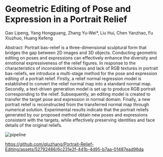 Geometric Editing of Pose and Expression in a Portrait Relief
=============================================================
Gao Lipeng, Yang Hongguang, Zhang Yu-Wei*, Liu Hui, Chen Yanzhao, Fu Xiuzhuo, Huang Kefeng

Abstract: Portrait bas-relief is a three-dimensional sculptural form that bridges the gap between 2D images and 3D objects. Conducting geometric editing on poses and expressions can effectively enhance the diversity and emotional expressiveness of the relief figures. In response to the characteristics of inconsistent thickness and lack of RGB textures in portrait bas-reliefs, we introduce a multi-stage method for the pose and expression editing of a portrait relief. Firstly, a relief normal regression model is established to convert the relief normal map into a standard normal map. Secondly, a text-driven generation model is set up to produce RGB portrait corresponding to the relief. Subsequently, an editing model is created to transfer the target pose and expression in normal domain. Finally, a new portrait relief is reconstructed from the transferred normal map through numerical solution. Experimental results indicate that the portrait reliefs generated by our proposed method obtain new poses and expressions consistent with the targets, while effectively preserving identities and face details of the original reliefs.

![pipeline](https://github.com/qluzhang/Portrait-Relief-Editing/assets/52792486/dc764036-ad0d-4d25-ad27-6af2f2f2d295)


https://github.com/qluzhang/Portrait-Relief-Editing/assets/52792486/6c231e2f-441b-4d95-b7aa-01487ead96da

